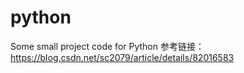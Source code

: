 # python
Some small project code for Python 
参考链接：https://blog.csdn.net/sc2079/article/details/82016583
